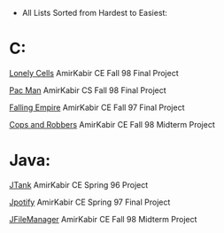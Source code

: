 * All Lists Sorted from Hardest to Easiest:

# C:
[Lonely Cells](https://github.com/Ahmadrezadl/University_Programming_Projects/tree/master/(Lonely%20Cell)%20C%20AmirKabir) AmirKabir CE Fall 98 Final Project

[Pac Man](https://github.com/Ahmadrezadl/University_Programming_Projects/tree/master/(Pacman)%20C%20AmirKabir) AmirKabir CS Fall 98 Final Project

[Falling Empire](https://github.com/Ahmadrezadl/University_Programming_Projects/tree/master/(Falling%20Empire)%20C%20AmirKabir) AmirKabir CE Fall 97 Final Project

[Cops and Robbers](https://github.com/Ahmadrezadl/University_Programming_Projects/tree/master/(Cops%20And%20Robbers)%20C%20AmirKabir) AmirKabir CE Fall 98 Midterm Project

# Java:
[JTank](https://github.com/Ahmadrezadl/University_Programming_Projects/tree/master/(JTank)%20Java%20AmirKabir) AmirKabir CE Spring 96 Project

[Jpotify](https://github.com/Ahmadrezadl/University_Programming_Projects/tree/master/(Jpotify)%20Java%20AmirKabir) AmirKabir CE Spring 97 Final Project

[JFileManager](https://github.com/Ahmadrezadl/University_Programming_Projects/tree/master/(JFileManager)%20Java%20AmirKabir) AmirKabir CE Fall 98 Midterm Project
